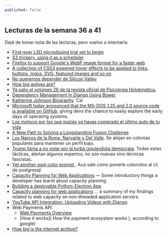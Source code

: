 ```yaml
---
published: false
---
```

## Lecturas de la semana 36 a 41

Dejé de tomar nota de las lecturas, pero vuelvo a intentarlo.


- [First-ever LSD microdosing trial set to begin](https://www.zmescience.com/science/news-science/lsd-microdosing-study-03092018/)
- [S3 trickery, using it as a scheduler](https://hackernoon.com/s3-trickery-using-it-as-a-scheduler-c618103b1cf2)
- [Firefox to support Google's WebP image format for a faster web](https://www.cnet.com/news/firefox-to-support-googles-webp-image-format-for-a-faster-web/)
- [A collection of CSS3 powered hover effects to be applied to links, buttons, logos, SVG, featured images and so on](http://ianlunn.github.io/Hover/)
- [No queremos depender de Silicon Valley](https://elpais.com/tecnologia/2018/10/08/actualidad/1539017186_874388.html?id_externo_rsoc=FB_MX_CM)
- [How big wolves are?](http://www.lazerhorse.org/2013/09/05/big-wolf/#)
- [Ya salio el volúmen 26 de la revista oficial de Psicología Holokinética.](https://revista.psicologiaholokinetica.org/)
- [ Dependency Management In Django Using Bower](https://axiacore.com/blog/effective-dependency-management-django-using-bower/)
- [Katherine Johnson Biography](https://www.nasa.gov/content/katherine-johnson-biography). Cal
- [Microsoft today announced that the MS-DOS 1.25 and 2.0 source code is available on GitHub,](https://news.softpedia.com/news/microsoft-releases-ms-dos-source-code-on-github-522998.shtml) giving devs the chance to easily explore the early days of operating systems.
- [Los motivos por los que quizás ya hayas comprado el último auto de tu vida](https://www.bbc.com/mundo/noticias-45818931?ocid=wsmundo.chat-apps.in-app-msg.whatsapp.trial.link1_.auin)
- [ A New Path to Solving a Longstanding Fusion Challenge](https://www.ecnmag.com/news/2018/10/new-path-solving-longstanding-fusion-challenge)
- [Los Narcos de la Roma, Narvarte y Del Valle](https://www.eluniversal.com.mx/columna/hector-de-mauleon/nacion/los-narcos-en-la-roma-del-valle-y-narvarte). Se alojan en colonias populares para mantener un perfil bajo.
- [Trump llama a no votar por la turba izquierdista demócrata](https://www.jornada.com.mx/2018/10/17/mundo/028n1mun). Todas estas tácticas, alertan algunos expertos, no son nuevas sino técnicas fascistas.
- [Yet another psql color prompt ](https://simply.name/yet-another-psql-color-prompt.html). Acá sale cómo ponerle colorcitos al cli de postgresql.
- [Capacity Planning for Web Applications](https://webopsweekly.com/link/54634/ed7094d83e) — Some introductory things a developer has learnt about capacity planning.
- [Building a deployable Python-Electron App](https://medium.com/@abulka/electron-python-4e8c807bfa5e)
- [Capacity planning for web applications](https://kirshatrov.com/2018/10/21/capacity-planning-for-web-apps/) ... a summary of my findings related to web capacity on non-threaded application servers.
- [YouTube API Integration: Uploading Videos with Django](https://www.toptal.com/django/youtube-api-integration-uploading-videos)
- Web Payments API:
  - [ Web Payments Overview ](https://developers.google.com/web/fundamentals/payments/)
  - [How it works]( How the payment ecosystem works ), according to google)
- [How big is the internet archive?](https://arstechnica.com/gaming/2018/10/the-internets-keepers-some-call-us-hoarders-i-like-to-say-were-archivists/)

